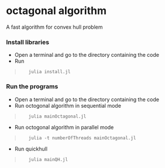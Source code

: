 # octagonal algorithm
A fast algorithm for convex hull problem

### Install libraries
- Open a terminal and go to the directory containing the code
- Run 
>        julia install.jl

### Run the programs
- Open a terminal and go to the directory containing the code 
- Run octogonal algorithm in sequential mode
>        julia mainOctagonal.jl
- Run octogonal algorithm in parallel mode
>        julia -t numberOfThreads mainOctagonal.jl
- Run quickhull
>        julia mainQH.jl
